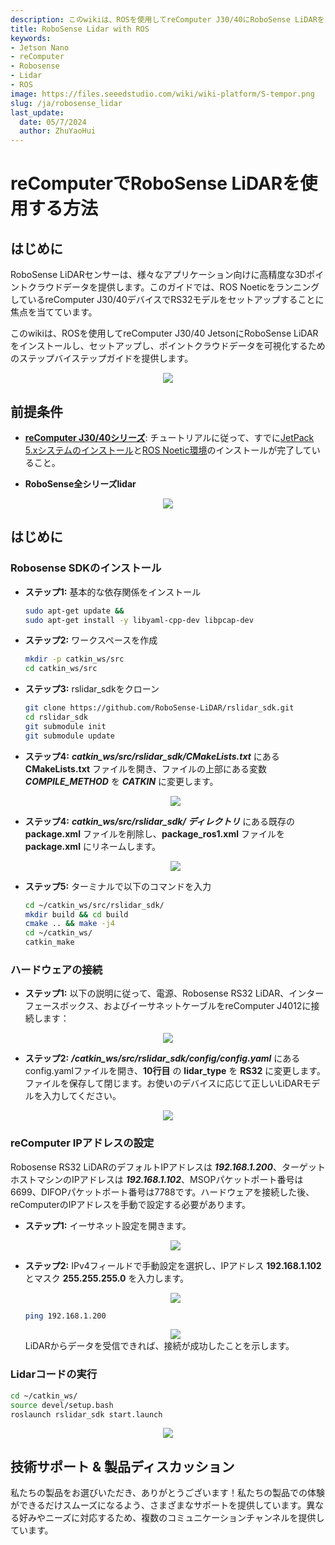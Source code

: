 ```yaml
---
description: このwikiは、ROSを使用してreComputer J30/40にRoboSense LiDARをインストールし、セットアップするためのステップバイステップガイドを提供します。
title: RoboSense Lidar with ROS
keywords:
- Jetson Nano
- reComputer
- Robosense
- Lidar
- ROS
image: https://files.seeedstudio.com/wiki/wiki-platform/S-tempor.png
slug: /ja/robosense_lidar
last_update:
  date: 05/7/2024
  author: ZhuYaoHui
---
```

# reComputerでRoboSense LiDARを使用する方法

## はじめに
RoboSense LiDARセンサーは、様々なアプリケーション向けに高精度な3Dポイントクラウドデータを提供します。このガイドでは、ROS NoeticをランニングしているreComputer J30/40デバイスでRS32モデルをセットアップすることに焦点を当てています。

このwikiは、ROSを使用してreComputer J30/40 JetsonにRoboSense LiDARをインストールし、セットアップし、ポイントクラウドデータを可視化するためのステップバイステップガイドを提供します。
<div align="center">
    <img width={700} 
     src="https://files.seeedstudio.com/wiki/robotics/hardware/robosense/fig1.gif" />
</div>


## 前提条件
- __[reComputer J30/40シリーズ](https://www.seeedstudio.com/reComputer-J4012-p-5586.html)__: チュートリアルに従って、すでに[JetPack 5.xシステムのインストール](/ja/reComputer_J4012_Flash_Jetpack)と[ROS Noetic環境](/ja/installing_ros1)のインストールが完了していること。

- __RoboSense全シリーズlidar__

<div align="center">
    <img width={700} 
     src="https://files.seeedstudio.com/wiki/reComputer-Jetson/A608/recomputerj4012.jpg" />
</div>

## はじめに

### Robosense SDKのインストール
- **ステップ1:** 基本的な依存関係をインストール
  ```bash
  sudo apt-get update &&
  sudo apt-get install -y libyaml-cpp-dev libpcap-dev
  ```
- **ステップ2:** ワークスペースを作成
  ```bash
  mkdir -p catkin_ws/src
  cd catkin_ws/src
  ```
- **ステップ3:** rslidar_sdkをクローン
  ```bash
  git clone https://github.com/RoboSense-LiDAR/rslidar_sdk.git
  cd rslidar_sdk
  git submodule init
  git submodule update
  ```
- **ステップ4:** **_catkin_ws/src/rslidar_sdk/CMakeLists.txt_** にある **CMakeLists.txt** ファイルを開き、ファイルの上部にある変数 **_COMPILE_METHOD_** を **_CATKIN_** に変更します。

  <div align="center">
      <img width={500} 
      src="https://files.seeedstudio.com/wiki/robotics/hardware/robosense/fig3.png" />
  </div>

- **ステップ4:** **_catkin_ws/src/rslidar_sdk/ ディレクトリ_** にある既存の **package.xml** ファイルを削除し、**package_ros1.xml** ファイルを **package.xml** にリネームします。
  <div align="center">
      <img width={500} 
      src="https://files.seeedstudio.com/wiki/robotics/hardware/robosense/fig4.png" />
  </div>

- **ステップ5:** ターミナルで以下のコマンドを入力
  ```bash
  cd ~/catkin_ws/src/rslidar_sdk/
  mkdir build && cd build
  cmake .. && make -j4
  cd ~/catkin_ws/
  catkin_make
  ```
### ハードウェアの接続
- **ステップ1:** 以下の説明に従って、電源、Robosense RS32 LiDAR、インターフェースボックス、およびイーサネットケーブルをreComputer J4012に接続します：
<div align="center">
    <img width={500} 
    src="https://files.seeedstudio.com/wiki/robotics/hardware/robosense/fig5.gif" />
</div>

- **ステップ2:** **_/catkin_ws/src/rslidar_sdk/config/config.yaml_** にあるconfig.yamlファイルを開き、**10行目** の **lidar_type** を **RS32** に変更します。ファイルを保存して閉じます。お使いのデバイスに応じて正しいLiDARモデルを入力してください。
<div align="center">
    <img width={400} 
    src="https://files.seeedstudio.com/wiki/robotics/hardware/robosense/fig6.png" />
</div>

### reComputer IPアドレスの設定
Robosense RS32 LiDARのデフォルトIPアドレスは **_192.168.1.200_**、ターゲットホストマシンのIPアドレスは **_192.168.1.102_**、MSOPパケットポート番号は6699、DIFOPパケットポート番号は7788です。ハードウェアを接続した後、reComputerのIPアドレスを手動で設定する必要があります。

- **ステップ1:** イーサネット設定を開きます。
  <div align="center">
      <img width={500} 
      src="https://files.seeedstudio.com/wiki/robotics/hardware/robosense/fig7.png" />
  </div>
- **ステップ2:** IPv4フィールドで手動設定を選択し、IPアドレス **192.168.1.102** とマスク **255.255.255.0** を入力します。
  <div align="center">
      <img width={500} 
      src="https://files.seeedstudio.com/wiki/robotics/hardware/robosense/fig8.png" />
  </div>

  ```bash
  ping 192.168.1.200
  ```
  <div align="center">
      <img width={500} 
      src="https://files.seeedstudio.com/wiki/robotics/hardware/robosense/fig9.png" />
  </div>
  LiDARからデータを受信できれば、接続が成功したことを示します。

### Lidarコードの実行
  ```bash
  cd ~/catkin_ws/
  source devel/setup.bash
  roslaunch rslidar_sdk start.launch
  ```
  <div align="center">
      <img width={800} 
      src="https://files.seeedstudio.com/wiki/robotics/hardware/robosense/fig10.png" />
  </div>

  
## 技術サポート & 製品ディスカッション

私たちの製品をお選びいただき、ありがとうございます！私たちの製品での体験ができるだけスムーズになるよう、さまざまなサポートを提供しています。異なる好みやニーズに対応するため、複数のコミュニケーションチャンネルを提供しています。

<div class="button_tech_support_container">
<a href="https://forum.seeedstudio.com/" class="button_forum"></a> 
<a href="https://www.seeedstudio.com/contacts" class="button_email"></a>
</div>

<div class="button_tech_support_container">
<a href="https://discord.gg/eWkprNDMU7" class="button_discord"></a> 
<a href="https://github.com/Seeed-Studio/wiki-documents/discussions/69" class="button_discussion"></a>
</div>